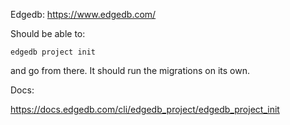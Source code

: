 Edgedb: https://www.edgedb.com/

Should be able to:

`edgedb project init`

and go from there. It should run the migrations on its own.

Docs:

https://docs.edgedb.com/cli/edgedb_project/edgedb_project_init 

